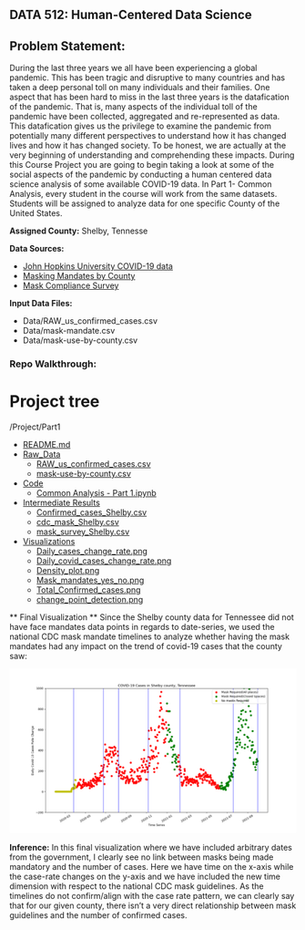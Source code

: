 ## DATA 512: Human-Centered Data Science


## Problem Statement:
During the last three years we all have been experiencing a global pandemic. This has been tragic and disruptive to many countries and has taken a deep personal toll on many individuals and their families. One aspect that has been hard to miss in the last three years is the datafication of the pandemic. That is, many aspects of the individual toll of the pandemic have been collected, aggregated and re-represented as data. This datafication gives us the privilege to examine the pandemic from potentially many different perspectives to understand how it has changed lives and how it has changed society. To be honest, we are actually at the very beginning of understanding and comprehending these impacts. During this Course Project you are going to begin taking a look at some of the social aspects of the pandemic by conducting a human centered data science analysis of some available COVID-19 data. In Part 1- Common Analysis, every student in the course will work from the same datasets. Students will be assigned to analyze data for one specific County of the United States.

**Assigned County:** Shelby, Tennesse

**Data Sources:**

- [John Hopkins University COVID-19 data](https://www.kaggle.com/datasets/antgoldbloom/covid19-data-from-john-hopkins-university)
- [Masking Mandates by County](https://data.cdc.gov/Policy-Surveillance/U-S-State-and-Territorial-Public-Mask-Mandates-Fro/62d6-pm5i)
- [Mask Compliance Survey](https://github.com/nytimes/covid-19-data/tree/master/mask-use)

**Input Data Files:** 
- Data/RAW_us_confirmed_cases.csv
- Data/mask-mandate.csv
- Data/mask-use-by-county.csv


### Repo Walkthrough:
# Project tree
/Project/Part1
   * [README.md](./README.md) 
   * [Raw_Data](./Raw_Data)
     * [RAW_us_confirmed_cases.csv](./RAW_us_confirmed_cases.csv)
     * [mask-use-by-county.csv](./mask-use-by-county.csv)
   * [Code](./Part1/Code)
     * [Common Analysis - Part 1.ipynb](./Code/Common_Analysis.ipynb)
   * [Intermediate Results](./Intermediate_Results)
      * [Confirmed_cases_Shelby.csv](./Confirmed_cases_Shelby.csv)
      * [cdc_mask_Shelby.csv](./Intermediate_Results/cdc_mask_Shelby.csv)
      * [mask_survey_Shelby.csv](./Intermediate_Results/mask_survey_Shelby.csv)
   * [Visualizations](./Visualizations)
      * [Daily_cases_change_rate.png](./Visualizations/Daily_cases_change_rate.png)
      * [Daily_covid_cases_change_rate.png](./Visualizations/Daily_covid_cases_change_rate.png)
      * [Density_plot.png](./Visualizations/Density_plot.png)
      * [Mask_mandates_yes_no.png](./Visualizations/Mask_mandates_yes_no.png)
      * [Total_Confirmed_cases.png](./Visualizations/Total_Confirmed_cases.png)
      * [change_point_detection.png](./Visualizations/change_point_detection.png)
      
** Final Visualization **
 Since the Shelby county data for Tennessee did not have face mandates data points in regards to date-series, we used the national CDC mask mandate timelines to analyze whether having the mask mandates had any impact on the trend of covid-19 cases that the county saw:

![Final Visualization](https://github.com/JasmineBhalla17/Data-512-HCD/blob/main/Project/Part1/Visualizations/Daily_cases_change_rate.png)

**Inference:**
In this final visualization where we have included arbitrary dates from the government, I clearly see no link between masks being made mandatory and the number of cases. Here we have time on the x-axis while the case-rate changes on the y-axis and we have included the new time dimension with respect to the  national CDC mask guidelines. As the timelines do not confirm/align with the case rate pattern, we can clearly say that for our given county, there isn’t a very direct relationship between mask guidelines and the number of confirmed cases. 


